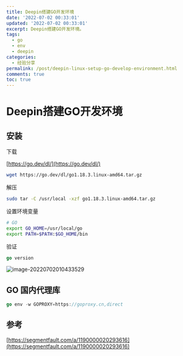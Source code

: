 ```yaml
---
title: Deepin搭建GO开发环境
date: '2022-07-02 00:33:01'
updated: '2022-07-02 00:33:01'
excerpt: Deepin搭建GO开发环境。
tags:
  - go
  - env
  - deepin
categories:
  - 经验分享
permalink: /post/deepin-linux-setup-go-develop-environment.html
comments: true
toc: true
---
```

# Deepin搭建GO开发环境

## 安装

下载

[https://go.dev/dl/](https://go.dev/dl/)

```bash
wget https://go.dev/dl/go1.18.3.linux-amd64.tar.gz
```

解压

```bash
sudo tar -C /usr/local -xzf go1.18.3.linux-amd64.tar.gz
```

设置环境变量

```bash
# GO
export GO_HOME=/usr/local/go
export PATH=$PATH:$GO_HOME/bin
```

验证

```go
go version
```

![image-20220702010433529](https://img1.terwer.space/20220702010522.png)

## GO 国内代理库

```go
go env -w GOPROXY=https://goproxy.cn,direct
```

## 参考

[https://segmentfault.com/a/1190000020293616](https://segmentfault.com/a/1190000020293616)